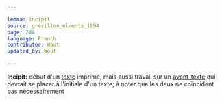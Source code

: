 ```yaml
---

lemma: incipit
source: gresillon_elments_1994
page: 244
language: French
contributor: Wout
updated_by: Wout

---
```


**Incipit:** début d'un [texte](text.html) imprimé, mais aussi travail sur un [avant-texte](avantTexte) qui devrait se placer à l'initiale d'un texte; à noter que les deux ne coïncident pas nécessairement
